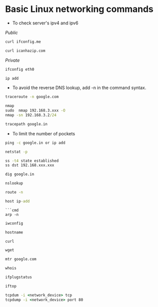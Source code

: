# Basic Linux networking commands

* To check server's ipv4 and ipv6

_Public_

```cmd
curl ifconfig.me
```
```cmd
curl icanhazip.com
```
_Private_

```cmd
ifconfig eth0
```
```cmd
ip add
```

* To avoid the reverse DNS lookup, add -n in the command syntax.
```cmd
traceroute -n google.com
```

```cmd
nmap
sudo  nmap 192.168.3.xxx -O
nmap -sn 192.168.3.2/24
```

```cmd
tracepath google.in
```

* To limit the number of pockets
```cmd
ping -c google.in or ip add
```
```cmd
netstat -p
```
```cmd
ss -t4 state established
ss dst 192.168.xxx.xxx
```
```cmd
dig google.in
```
```cmd
nslookup 
```
```cmd
route -n
```
```cmd
host ip-add
```
```
```cmd
arp -n
```
```cmd
iwconfig 
```
```cmd
hostname 
```
```cmd
curl 
```
```cmd
wget 
```
```cmd
mtr google.com
```
```cmd
whois
```
```cmd
ifplugstatus
```
```cmd
iftop
```
```cmd
tcpdum -i <network_device> tcp
tcpdump -i <network_device> port 80
```

